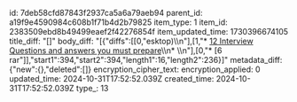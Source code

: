id: 7deb58cfd87843f2937ca5a6a79aeb94
parent_id: a19f9e4590984c608b1f71b4d2b79825
item_type: 1
item_id: 2383509ebd8b49499eaef2f42276854f
item_updated_time: 1730396674105
title_diff: "[]"
body_diff: "[{\"diffs\":[[0,\"esktop)\\\n\"],[1,\"* [12 Interview Questions and answers you must prepare](https://www.linkedin.com/posts/will-mctighe_12-interview-questions-you-must-prepare-ugcPost-7255085620325138433-8Ig_?utm_source=share&utm_medium=member_desktop)\\\n* \\\n\"],[0,\"* [6 rar\"]],\"start1\":394,\"start2\":394,\"length1\":16,\"length2\":236}]"
metadata_diff: {"new":{},"deleted":[]}
encryption_cipher_text: 
encryption_applied: 0
updated_time: 2024-10-31T17:52:52.039Z
created_time: 2024-10-31T17:52:52.039Z
type_: 13